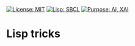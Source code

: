 
[![License: MIT](https://img.shields.io/badge/license-MIT-brightgreen?style=flat&logoColor=white)](/LICENSE.md)
[![Lisp: SBCL](https://img.shields.io/badge/Lisp-SBCL-ff69b4?style=flat&logo=lisp&logoColor=white)](http://www.sbcl.org/)
[![Purpose: AI, XAI](https://img.shields.io/badge/Purpose-AI/XAI-orange?style=flat&logo=OpenAI&logoColor=white)](https://openai.com/)

# Lisp tricks